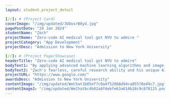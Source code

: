 ```yaml
---
layout: student_project_detail

[//]: # (Project Card)
coverImage: "/img/updated/3UOusrB0yU.jpg"
pagePostDate: "24 Jan 2024"
studentName: "Zech"
projectName: "Zero-code AI medical tool got NYU to admire "
projectCategory: "App Development"
projectDesc: "Admission to New York University"

[//]: # (Project Page/Showcase)
headerTitle: "Zero-code AI medical tool got NYU to admire"
bodyText1: "By applying advanced machine learning algorithms and image analysis techniques, Zach has created an intuitive, easy-to-use platform for doctors to efficiently process medical data, allowing doctors to easily analyze medical records, images, and lab results."
bodyText2: "Zach's fearless, careful research ability and his unique AI medical project venture have not only gained recognition in the medical field but also won the admission qualification of New York University!"
projectURL: "https://www.google.com/"
awardsDesc: "Admission to New York University"
contentImage: "/img/updated/WeChat1b85ef7c0a4f52088d94ca85570e49c7.jpg"
contentImage2: "/img/updated/WeChatbc4b02a8fdebfe63a614b28c9c878125.png"
---
```

